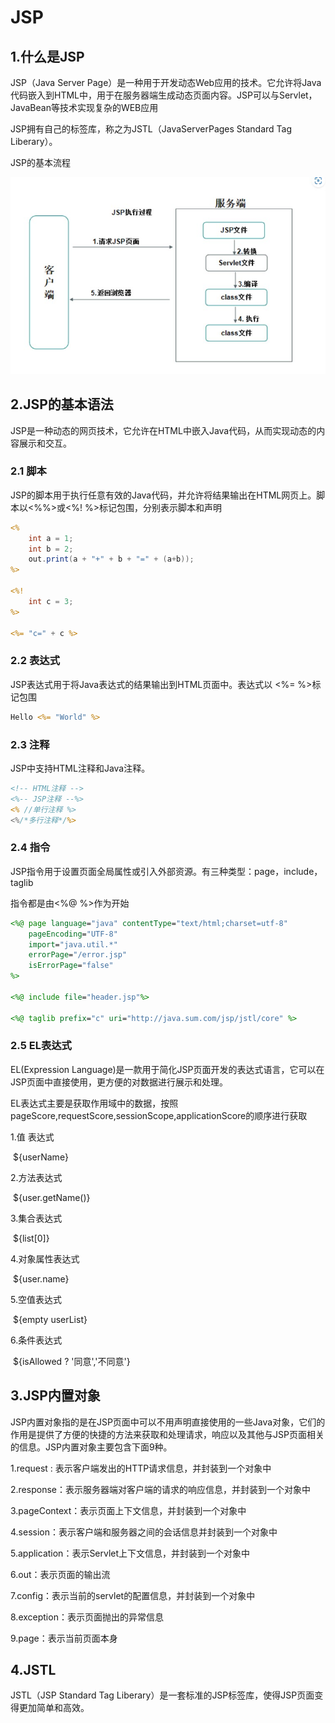 # JSP

## 1.什么是JSP

JSP（Java Server Page）是一种用于开发动态Web应用的技术。它允许将Java代码嵌入到HTML中，用于在服务器端生成动态页面内容。JSP可以与Servlet，JavaBean等技术实现复杂的WEB应用

JSP拥有自己的标签库，称之为JSTL（JavaServerPages Standard Tag Liberary）。

JSP的基本流程

![](Images\JSP\01.jpg) 

## 2.JSP的基本语法

JSP是一种动态的网页技术，它允许在HTML中嵌入Java代码，从而实现动态的内容展示和交互。

### 2.1 脚本

JSP的脚本用于执行任意有效的Java代码，并允许将结果输出在HTML网页上。脚本以<%%>或<%!  %>标记包围，分别表示脚本和声明

```jsp
<%
	int a = 1;
	int b = 2;
	out.print(a + "+" + b + "=" + (a+b));
%>

<%! 
	int c = 3;
%>

<%= "c=" + c %>
```

### 2.2 表达式

JSP表达式用于将Java表达式的结果输出到HTML页面中。表达式以 <%= %>标记包围

```jsp
Hello <%= "World" %>
```

### 2.3 注释

JSP中支持HTML注释和Java注释。

```jsp
<!-- HTML注释 -->
<%-- JSP注释 --%>
<% //单行注释 %>
<%/*多行注释*/%>
```

### 2.4 指令

JSP指令用于设置页面全局属性或引入外部资源。有三种类型：page，include，taglib

指令都是由<%@ %>作为开始

```jsp
<%@ page language="java" contentType="text/html;charset=utf-8"
	pageEncoding="UTF-8"
	import="java.util.*"
	errorPage="/error.jsp"
	isErrorPage="false"
%>

<%@ include file="header.jsp"%>

<%@ taglib prefix="c" uri="http://java.sum.com/jsp/jstl/core" %>
```

### 2.5 EL表达式

EL(Expression Language)是一款用于简化JSP页面开发的表达式语言，它可以在JSP页面中直接使用，更方便的对数据进行展示和处理。

EL表达式主要是获取作用域中的数据，按照pageScore,requestScore,sessionScope,applicationScore的顺序进行获取

1.值 表达式

​	${userName}

2.方法表达式

​	${user.getName()}

3.集合表达式

​	${list[0]}

4.对象属性表达式

​	${user.name}

5.空值表达式

​	${empty userList}

6.条件表达式

​	${isAllowed ? '同意','不同意'}

## 3.JSP内置对象

JSP内置对象指的是在JSP页面中可以不用声明直接使用的一些Java对象，它们的作用是提供了方便的快捷的方法来获取和处理请求，响应以及其他与JSP页面相关的信息。JSP内置对象主要包含下面9种。

1.request : 表示客户端发出的HTTP请求信息，并封装到一个对象中

2.response：表示服务器端对客户端的请求的响应信息，并封装到一个对象中

3.pageContext：表示页面上下文信息，并封装到一个对象中

4.session：表示客户端和服务器之间的会话信息并封装到一个对象中

5.application：表示Servlet上下文信息，并封装到一个对象中

6.out：表示页面的输出流

7.config：表示当前的servlet的配置信息，并封装到一个对象中

8.exception：表示页面抛出的异常信息

9.page：表示当前页面本身

## 4.JSTL

JSTL（JSP Standard Tag Liberary）是一套标准的JSP标签库，使得JSP页面变得更加简单和高效。
